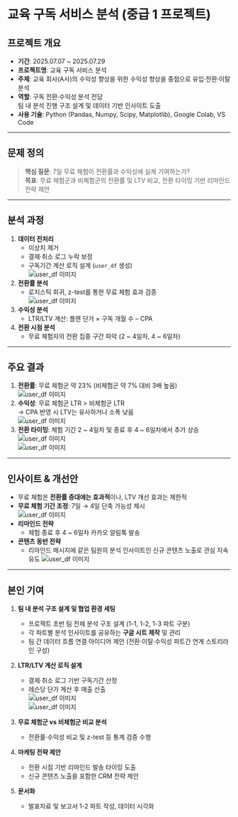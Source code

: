# 교육 구독 서비스 분석 (중급 1 프로젝트)

## 프로젝트 개요
- **기간**: 2025.07.07 ~ 2025.07.29
- **프로젝트명**: 교육 구독 서비스 분석
- **주제**: 교육 회사(A사)의 수익성 향상을 위한 수익성 향상을 중점으로 유입·전환·이탈 분석
- **역할**: 구독 전환·수익성 분석 전담  
  팀 내 분석 진행 구조 설계 및 데이터 기반 인사이트 도출
- **사용 기술**: Python (Pandas, Numpy, Scipy, Matplotlib), Google Colab, VS Code

---

## 문제 정의
> **핵심 질문**: 7일 무료 체험이 전환률과 수익성에 실제 기여하는가?  
> **목표**: 무료 체험군과 비체험군의 전환률 및 LTV 비교, 전환 타이밍 기반 리마인드 전략 제안

---

## 분석 과정
1. **데이터 전처리**
   - 이상치 제거
   - 결제·취소 로그 누락 보정
   - 구독기간 계산 로직 설계 (`user_df` 생성)    
     ![user_df 이미지](./img/부트_중급1프로젝트_0.png)
2. **전환률 분석**
   - 로지스틱 회귀, z-test를 통한 무료 체험 효과 검증  
     ![user_df 이미지](./img/부트_중급1프로젝트_0-1.png)
3. **수익성 분석**
   - LTR/LTV 계산: 플랜 단가 × 구독 개월 수 – CPA
4. **전환 시점 분석**
   - 무료 체험자의 전환 집중 구간 파악 (2 ~ 4일차, 4 ~ 6일차)

---

## 주요 결과
1. **전환률**: 무료 체험군 약 23% (비체험군 약 7% 대비 3배 높음)    
   ![user_df 이미지](./img/부트_중급1프로젝트_1.png)  
2. **수익성**: 무료 체험군 LTR > 비체험군 LTR    
   → CPA 반영 시 LTV는 유사하거나 소폭 낮음  
   ![user_df 이미지](./img/부트_중급1프로젝트_2.png)  
3. **전환 타이밍**: 체험 기간 2 ~ 4일차 및 종료 후 4 ~ 6일차에서 추가 상승  
   ![user_df 이미지](./img/부트_중급1프로젝트_3-1.png)  
   ![user_df 이미지](./img/부트_중급1프로젝트_3-2.png)  

---

## 인사이트 & 개선안  
- 무료 체험은 **전환률 증대에는 효과적**이나, LTV 개선 효과는 제한적  
- **무료 체험 기간 조정**: 7일 → 4일 단축 가능성 제시    
  ![user_df 이미지](./img/부트_중급1프로젝트_4.png)    
- **리마인드 전략**  
  - 체험 종료 후 4 ~ 6일차 카카오 알림톡 발송
- **콘텐츠 동반 전략**
  - 리마인드 메시지에 같은 팀원의 분석 인사이트인 신규 콘텐츠 노출로 관심 지속 유도
    ![user_df 이미지](./img/부트_중급1프로젝트_5.png)  

---

## 본인 기여

1. **팀 내 분석 구조 설계 및 협업 환경 세팅**
   - 프로젝트 초반 팀 전체 분석 구조 설계 (1-1, 1-2, 1-3 파트 구분)
   - 각 파트별 분석 인사이트를 공유하는 **구글 시트 제작** 및 관리
   - 팀 간 데이터 흐름 연결 아이디어 제안 (전환·이탈·수익성 파트간 연계 스토리라인 구성)

2. **LTR/LTV 계산 로직 설계**
   - 결제·취소 로그 기반 구독기간 산정    
   - 레슨당 단가 계산 후 매출 산출  
     ![user_df 이미지](./img/부트_중급1프로젝트_6-1.png)  
     ![user_df 이미지](./img/부트_중급1프로젝트_6-2.png)    

3. **무료 체험군 vs 비체험군 비교 분석**
   - 전환률·수익성 비교 및 z-test 등 통계 검증 수행

4. **마케팅 전략 제안**
   - 전환 시점 기반 리마인드 발송 타이밍 도출
   - 신규 콘텐츠 노출을 포함한 CRM 전략 제안

5. **문서화**
   - 발표자료 및 보고서 1-2 파트 작성, 데이터 시각화
